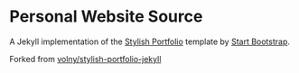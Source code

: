 # Personal Website Source

A Jekyll implementation of the [Stylish Portfolio](http://startbootstrap.com/template-overviews/stylish-portfolio/) template by [Start Bootstrap](http://startbootstrap.com/).

Forked from [volny/stylish-portfolio-jekyll](https://github.com/volny/stylish-portfolio-jekyll)
